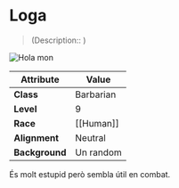 
# Loga

> (Description:: )

![Hola mon](Images/.png)

| **Attribute**  | **Value** |
| -------------- | --------- |
| **Class**      | Barbarian |
| **Level**      | 9         |
| **Race**       | [[Human]] |
| **Alignment**  | Neutral   |
| **Background** | Un random |
És molt estupid però sembla útil en combat.